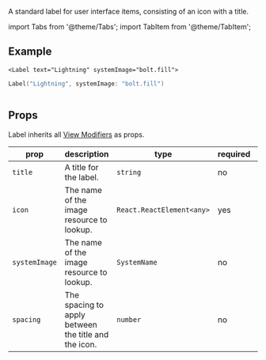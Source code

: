 ---
---

A standard label for user interface items, consisting of an icon with a title.

import Tabs from '@theme/Tabs';
import TabItem from '@theme/TabItem';

## Example

<Tabs>
<TabItem value="srn" label="swiftui-react-native">

```tsx
<Label text="Lightning" systemImage="bolt.fill">
```

</TabItem>
<TabItem value="swiftui" label="SwiftUI">

```swift
Label("Lightning", systemImage: "bolt.fill")
```

</TabItem>
<TabItem value="react-native" label="React Native">

```tsx

```

</TabItem>
</Tabs>

## Props

Label inherits all [View Modifiers](../modifiers#view-modifiers) as props.

| prop          | description                                          | type                      | required | default     |
| ------------- | ---------------------------------------------------- | ------------------------- | -------- | ----------- |
| `title`       | A title for the label.                               | `string`                  | no       | `undefined` |
| `icon`        | The name of the image resource to lookup.            | `React.ReactElement<any>` | yes      | `undefined` |
| `systemImage` | The name of the image resource to lookup.            | `SystemName`              | no       | `undefined` |
| `spacing`     | The spacing to apply between the title and the icon. | `number`                  | no       | `undefined` |
